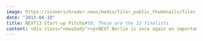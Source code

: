 ```yaml
---
image: https://sinnerschrader.news/media/filer_public_thumbnails/filer_public/3b/dc/3bdcf7cd-e6de-4bdf-8ece-011208c4c36f/varfoldersdjk8pxf42x64d8fxslz8jcc8fc0000gnttmp1qmnph__480x288_q85_crop_subsampling-2_upscale.jpg
date: "2013-04-10"
title: NEXT13 Start-up Pitch&#58; These are the 12 finalists
content: <div class="newsbody"><p>NEXT Berlin is once again an important platform for entrepreneurs from all over Europe. During the two-day conference on April 23 and 24, Deutsche Telekom’s incubator hub&#58;raum will present a special Start-up Stage for founders, their topics and pitches. Today the organisers have published the list of finalists whose ideas convinced the community and an expert jury in two previous rounds.</p><p>"We are thrilled that so many start-ups have submitted their fantastic ideas and that it is going to be a real international competition," says Peter Borchers from hub&#58;raum. Together with VC Rob Moffat (Balderton), founder consultant Paula Martilla, Nicole Glaros of the incubator TechStars and social commerce expert Caroline Drucker (Etsy) Peter Borchers will sit on the jury to select the pitch winner.</p><p>In addition to much international attention, the winning start-up will receive a prize package put together by hub&#58;raum, SinnerSchrader, piâbo PR and You Is Now. This will be worth more than € 20.000 and includes a cash prize plus professional coaching. </p><p>Further chances for start-ups to present themselves will be on offer at the exibition area at NEXT Berlin on April 23 &amp; 24. For more information on start-up specials, please contact sponsoring@nextberlin.eu. </p><p>Besides the Start-up Stage, two further tracks will present an exciting conference programme consisting of international keynotes, panels, discussions and workshops on the most important digital innovations that will transform the economy and society alike. International thought leaders like tech blogger Robert Scoble (Scobleizer), Start-up Guru Yossi Vardi and Harper Reed, the digital chief of Obama's data-driven re-election campaign will present their ideas from the NEXT13 stages, as will futurist Marina Gorbis, author Bruce Sterling and many entrepreneures and VCs from around Europa and the US.</p><p>More information about NEXT Berlin at <a href="http&#58;//www.nextberlin.eu">www.nextberlin.eu</a>.<br/>Special start-up offers and regular tickets available at <a href="http&#58;//www.nextberlin.eu/tickets">www.nextberlin.eu/tickets</a>.</p><p><strong>LineMetrics - Austria<br/></strong>LineMetrics is essentially Google Analytics for production lines. It is a flexible tool which enables manufacturing companies real-time monitoring of machines and analysis of production environments.</p><p><strong>Geddit - Germany<br/></strong>Geddit connects every student in the classroom to their teacher. The times when shy students were overlooked are over. Geddit lets students show their teachers how confident they are with what they’re being taught by tapping the ‘signal bars’ on their device. Teachers get an overview of their whole class at a glance, and can help any struggling students.</p><p><strong>Algolia - France<br/></strong>Algolia is an easy-to-integrate powerful search technology, which enable developers to quickly deliver real time search inside their apps with instant visual feedback and typo-tolerance.</p><p><strong>Wanderio - Italy</strong><br/>Wanderio compares flights, trains, ferries and ground transportation services, to let travelers choose and book the solution that suits them best, sorting alternatives by price, travel time, and CO2 emissions.</p><p><strong>UnlockYourBrain - Germany</strong><br/>UnlockYourBrain uses the screen lock to facilitate learning in an effortless way. The app improves your logical thinking skills every time you unlock your smartphone with a little maths or logic puzzle, or gives vocabulary or language training.</p><p><strong>apiOmat - Germany</strong><br/>Simplifying app development processes is the aim of apiOmat. Their Backend as a Service (BaaS) offers a complete software stack including a scalable hosting solution. It is a resourceful productivity tool for everybody who intends to develop a mobile app or website.</p><p><strong>Prizgo - United Kingdom</strong><br/>Prizgo provides a white label social loyalty plugin for online retailers. The idea combines a social rewards program with analytics to enable retailers to boost customer engagement, retention and advocacy on their sites.</p><p><strong>visalyze - Austria</strong><br/>Visalyze turns social media data into an interactive and playful visual story. The visual patterns generated by visalyze enable users to recognise, at a glance, which of their social media activities on Facebook or Twitter are flourishing and where crises are looming.</p><p><strong>Glitter - Portugal</strong><br/>Glitter is an app desiged to revolutionise how casting agencies, producers and clients work together.<br/>It is an online platform that enables them to manage castings, proposals and selections quickly and easily in one centralised location&#58; the cloud.</p><p><strong>Glean - Sweden</strong><br/>Glean is a mobile application that allows you to give and receive personal feedback anonymously within your social network. The app is integrated in the user’s social media like Facebook and LinkedIn and enables him/her to give instant feedback on the way. Glean also provides a B2C as well as a B2B version.</p><p><strong>Buzzoole - Italy</strong><br/>Buzzoole is the first platform IEO (Influence Engine Optimisation). Through the platform, Buzzoole wants to help users optimise their online presence and engagement with their network to enable them become influential in subjects in which they have expertise.</p><p><strong>bewarket - Portugal</strong><br/>The Portuguese team of bewarket has created a marketplace for Facebook. So far, over 25,000 users have registered to offer their products - old and new - to their social network.</p><p><strong>About NEXT Berlin<br/></strong>NEXT Berlin has established itself in recent years as an important agenda setter for tomorrow’s topics of the digital economy in Europe. International thought leaders inspire business developers, marketing experts and entrepreneurs in keynotes and workshops. For the eighth time, the digital agency SinnerSchrader will host the NEXT Berlin conference, this time on April 23 &amp; 24 at the bcc in the heart of Berlin. More than 2,000 participants from around the world are expected. This year, experts will address topics including invisible technology, new interfaces, the importance of context and the makers. The central theme of the conference will be ‘Here be dragons’ – a call to bravely encounter new, unknown territories. International speakers will be, among others, Harper Reed (Obama’s CTO for his re-election campaign), Wolfram Alpha founder Stephen Wolfram, start-up guru Yossi Vardi, futurist Marina Gorbis (Institute for the Future), Robert Scoble (Scobleizer) and Thomas Kiessling (Deutsche Telekom).</p><p><strong>About SinnerSchrader<br/></strong>SinnerSchrader is one of Europe’s leading digital agencies. It develops interactive strategies, platforms and applications that create far-reaching relationships between consumers and brands. More than 400 people work for the SinnerSchrader Group in Hamburg, Frankfurt, Munich, Berlin, Prague and Hanover for customers including Allianz, comdirect bank, Holy Fashion Group, REWE, simyo, ŠKODA, Tchibo, and TUI. SinnerSchrader was founded in 1996 and went public in 1999.</p><p><strong>About Deutsche Telekom<br/></strong>Deutsche Telekom is one of the world's leading integrated telecommunication companies, with approximately 131 million mobile customers, 33 million fixed-network lines, and more than 17 million broadband lines. According to its vision ‘My first choice for connected life and work’, Telekom is consistently opening up growth areas and is increasingly developing into a multiple product company. Beside its traditional telephone business, the innovation and growth areas initiated back in 2010 are being further developed&#58; mobile Internet, the connected home, Internet offerings, T-Systems, cloud services, and intelligent networks for energy, healthcare and automotive.</p></div>
---
```


